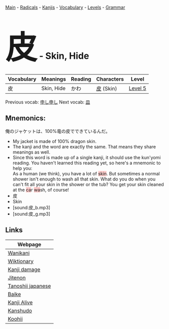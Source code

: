 <style> bigfont {font-size: 100px}</style>
[Main](../README.md) -
[Radicals](../radicals.md) -
[Kanjis](../kanjis.md) -
[Vocabulary](../vocabulary.md) -
[Levels](../levels.md) -
[Grammar](../grammar.md)
# <bigfont> 皮</bigfont> - Skin, Hide 

| Vocabulary | Meanings | Reading | Characters | Level |
| --- | --- | --- | --- | --- |
| 皮 | Skin, Hide | かわ |  [皮](../kanjis/皮.md) (Skin) | [Level 5](../levels/wk_level5.md) |

Previous vocab: [申し申し](申し申し.md) Next vocab: [皿](皿.md) 

## Mnemonics:
俺のジャケットは、100%竜の皮でできているんだ。
* My jacket is made of 100% dragon skin.
* The kanji and the word are exactly the same. That means they share meanings as well.
* Since this word is made up of a single kanji, it should use the kun'yomi reading. You haven't learned this reading yet, so here's a mnemonic to help you:<br />As a human (we think), you have a lot of <span style="background-color:#ffcccb"> skin</span>. But sometimes a normal shower isn't enough to wash all that skin. What do you do when you can't fit all your skin in the shower or the tub? You get your skin cleaned at the <span style="background-color:#ffcccb"> ca</span>r <span style="background-color:#ffcccb"> wa</span>sh, of course!
* 皮
* Skin
* [sound:皮_b.mp3]
* [sound:皮_g.mp3]


## Links 

| Webpage |
| --- |
| [Wanikani          ](https://www.wanikani.com/kanji/皮) |
| [Wiktionary        ](https://en.wiktionary.org/wiki/皮) |
| [Kanji damage      ](http://www.kanjidamage.com/kanji/search?utf8=✓&q=皮) |
| [Jitenon           ](https://jitenon.com/kanji/皮) |
| [Tanoshii japanese ](https://www.tanoshiijapanese.com/dictionary/kanji.cfm?k=皮) |
| [Baike             ](https://baike.baidu.com/item/皮) |
| [Kanji Alive       ](https://app.kanjialive.com/皮) |
| [Kanshudo          ](https://www.kanshudo.com/searchmn?q=皮) |
| [Koohii            ](https://kanji.koohii.com/study/kanji/皮) |
